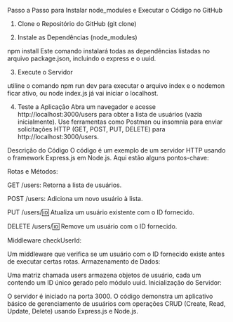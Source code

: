 Passo a Passo para Instalar node_modules e Executar o Código no GitHub

1. Clone o Repositório do GitHub (git clone)

2. Instale as Dependências (node_modules)

npm install
Este comando instalará todas as dependências listadas no arquivo package.json, incluindo o express e o uuid.

3. Execute o Servidor

utiline o comando npm run dev para executar o arquivo index e o nodemon ficar ativo, ou node index.js já vai iniciar o localhost.

4. Teste a Aplicação
Abra um navegador e acesse http://localhost:3000/users para obter a lista de usuários (vazia inicialmente).
Use ferramentas como Postman ou insomnia para enviar solicitações HTTP (GET, POST, PUT, DELETE) para http://localhost:3000/users.


Descrição do Código
O código é um exemplo de um servidor HTTP usando o framework Express.js em Node.js. Aqui estão alguns pontos-chave:

Rotas e Métodos:

GET /users: Retorna a lista de usuários.

POST /users: Adiciona um novo usuário à lista.

PUT /users/:id: Atualiza um usuário existente com o ID fornecido.

DELETE /users/:id: Remove um usuário com o ID fornecido.

Middleware checkUserId:


Um middleware que verifica se um usuário com o ID fornecido existe antes de executar certas rotas.
Armazenamento de Dados:

Uma matriz chamada users armazena objetos de usuário, cada um contendo um ID único gerado pelo módulo uuid.
Inicialização do Servidor:

O servidor é iniciado na porta 3000.
O código demonstra um aplicativo básico de gerenciamento de usuários com operações CRUD (Create, Read, Update, Delete) usando Express.js e Node.js.
